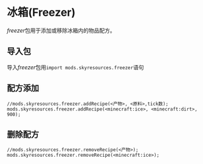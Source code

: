 # 冰箱(Freezer)

*freezer*包用于添加或移除冰箱内的物品配方。

## 导入包

导入*freezer*包用`import mods.skyresources.freezer`语句

## 配方添加

```zenscript
//mods.skyresources.freezer.addRecipe(<产物>, <原料>,tick数);
mods.skyresources.freezer.addRecipe(<minecraft:ice>, <minecraft:dirt>, 900);
```

## 删除配方

```zenscript
//mods.skyresources.freezer.removeRecipe(<产物>);
mods.skyresources.freezer.removeRecipe(<minecraft:ice>);
```